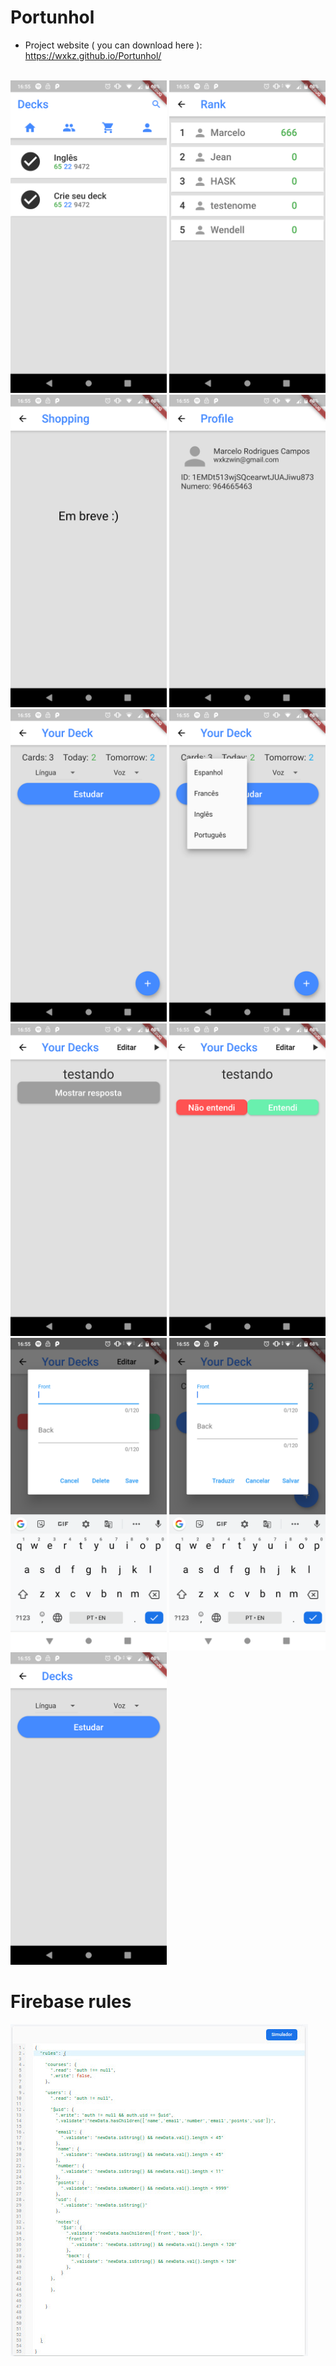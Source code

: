 # Portunhol

* Project website ( you can download here ): https://wxkz.github.io/Portunhol/

<br>
<img src="https://github.com/wwwxkz/PortunholApp/blob/master/README/1.png" height="500" width="250">
<img src="https://github.com/wwwxkz/PortunholApp/blob/master/README/2.png" height="500" width="250">
<img src="https://github.com/wwwxkz/PortunholApp/blob/master/README/3.png" height="500" width="250">
<img src="https://github.com/wwwxkz/PortunholApp/blob/master/README/4.png" height="500" width="250">
<img src="https://github.com/wwwxkz/PortunholApp/blob/master/README/5.png" height="500" width="250">
<img src="https://github.com/wwwxkz/PortunholApp/blob/master/README/6.png" height="500" width="250">
<img src="https://github.com/wwwxkz/PortunholApp/blob/master/README/7.png" height="500" width="250">
<img src="https://github.com/wwwxkz/PortunholApp/blob/master/README/8.png" height="500" width="250">
<img src="https://github.com/wwwxkz/PortunholApp/blob/master/README/9.png" height="500" width="250">
<img src="https://github.com/wwwxkz/PortunholApp/blob/master/README/10.png" height="500" width="250">
<img src="https://github.com/wwwxkz/PortunholApp/blob/master/README/11.png" height="500" width="250">

 # Firebase rules
 <img src="https://github.com/wwwxkz/PortunholApp/blob/master/README/rules.jpeg">

